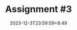 ---
type: assignment
date: 2023-12-3T23:59:59+8:49
title: 'Assignment #3'
pdf: /static_files/assignments/Assignment 3.pdf
attachment: /static_files/assignments/Assignment 3.zip
#solutions: /static_files/assignments/asg_solutions.pdf
due_event: 
    type: due
    date: 2023-12-18T23:59:59
    description: 'Assignment #3 due'
---
